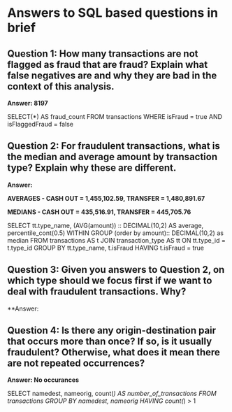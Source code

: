 # Answers to SQL based questions in brief

## Question 1: How many transactions are not flagged as fraud that are fraud? Explain what false negatives are and why they are bad in the context of this analysis.

**Answer: 8197**

SELECT(*) AS fraud_count FROM transactions
WHERE isFraud = true AND isFlaggedFraud = false

## Question 2: For fraudulent transactions, what is the median and average amount by transaction type? Explain why these are different. 

**Answer:**   

**AVERAGES - CASH OUT = 1,455,102.59, TRANSFER = 1,480,891.67**

**MEDIANS - CASH OUT = 435,516.91, TRANSFER = 445,705.76**

SELECT tt.type_name, (AVG(amount)) :: DECIMAL(10,2) AS average, percentile_cont(0.5) WITHIN GROUP (order by amount):: DECIMAL(10,2) as median
FROM transactions AS t
JOIN transaction_type AS tt
ON tt.type_id = t.type_id
GROUP BY tt.type_name, t.isFraud
HAVING t.isFraud = true

## Question 3: Given you answers to Question 2, on which type should we focus first if we want to deal with fraudulent transactions. Why?

**Answer: 

## Question 4: Is there any origin-destination pair that occurs more than once? If so, is it usually fraudulent? Otherwise, what does it mean there are not repeated occurrences?

**Answer: No occurances**

SELECT namedest, nameorig, count(*) AS number_of_transactions
FROM transactions
GROUP BY namedest, nameorig
HAVING count(*) > 1